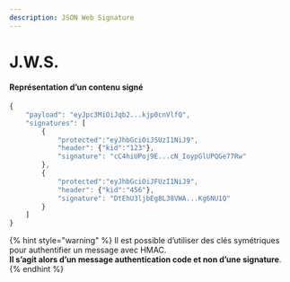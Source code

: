 ```yaml
---
description: JSON Web Signature
---
```


# J.W.S.

#### Représentation d’un contenu signé

```javascript
{
    "payload": "eyJpc3MiOiJqb2...kjp0cnVlfQ",
    "signatures": [
        {
            "protected":"eyJhbGciOiJSUzI1NiJ9",
            "header": {"kid":"123"},
            "signature": "cC4hiUPoj9E...cN_IoypGlUPQGe77Rw"
        },
        {
            "protected":"eyJhbGciOiJFUzI1NiJ9",
            "header": {"kid":"456"},
            "signature": "DtEhU3ljbEg8L38VWA...Kg6NU1Q"
        }
    ]
}
```

{% hint style="warning" %}
Il est possible d’utiliser des clés symétriques pour authentifier un message avec HMAC.  
**Il s’agit alors d’un message authentication code et non d’une signature**.
{% endhint %}

